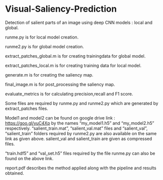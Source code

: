# Visual-Saliency-Prediction
Detection of salient parts of an image using deep CNN models : local and global.

runme.py is for local model creation.

runme2.py is for global model creation.

extract_patches_global.m is for creating trainingdata for global model.

extract_patches_local.m is for creating training data for local model.

generate.m is for creating the saliency map.

final_image.m is for post_processing the saliency map.

evaluate_metrics is for calculating precision,recall and F1 score.

Some files are required by runme.py and runme2.py which are generated by extract_patches files.

Model1 and model2 can be found on google drive link : https://goo.gl/yuC4Xp by the names “my_model1.h5” and “my_model2.h5” respectively.
“salient_train.mat”, “salient_val.mat” files and “salient_val”, “salient_train” folders required by runme2.py are also available on the same link as given above. salient_val and salient_train are given as compressed files.

“train.hdf5” and “val_set.h5” files required by the file runme.py can also be found on the above link.

report.pdf describes the method applied along with the pipeline and results obtained.
